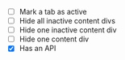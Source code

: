 * [ ] Mark a tab as active
* [ ] Hide all inactive content divs
* [ ] Hide one inactive content div
* [ ] Hide one content div
* [x] Has an API 

